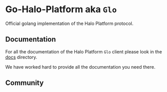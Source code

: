 # Go-Halo-Platform aka `Glo`

Official golang implementation of the Halo Platform protocol.

## Documentation

For all the documentation of the Halo Platform `Glo` client please look in the [docs](docs) directory. 

We have worked hard to provide all the documentation you need there.

## Community
